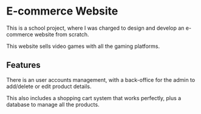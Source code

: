 # E-commerce Website

This is a school project, where I was charged to design and develop an e-commerce website from scratch.

This website sells video games with all the gaming platforms.

## Features

There is an user accounts management, with a back-office for the admin to add/delete or edit product details.

This also includes a shopping cart system that works perfectly, plus a database to manage all the products.
